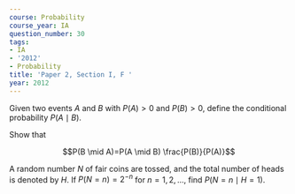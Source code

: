 ```yaml
---
course: Probability
course_year: IA
question_number: 30
tags:
- IA
- '2012'
- Probability
title: 'Paper 2, Section I, F '
year: 2012
---
```




Given two events $A$ and $B$ with $P(A)>0$ and $P(B)>0$, define the conditional probability $P(A \mid B)$.

Show that

$$P(B \mid A)=P(A \mid B) \frac{P(B)}{P(A)}$$

A random number $N$ of fair coins are tossed, and the total number of heads is denoted by $H$. If $P(N=n)=2^{-n}$ for $n=1,2, \ldots$, find $P(N=n \mid H=1)$.